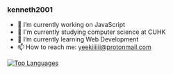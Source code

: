### kenneth2001

- 🔭 I’m currently working on JavaScript
- 📖 I'm currently studying computer science at CUHK
- 🌱 I’m currently learning Web Development
- 📫 How to reach me: yeekiiiiii@protonmail.com

<a href="https://github.com/kenneth2001" align="left"><img src="https://github-readme-stats.vercel.app/api/top-langs/?username=kenneth2001&langs_count=10&title_color=0891b2&text_color=ffffff&icon_color=0891b2&bg_color=1c1917&hide_border=true&locale=en&custom_title=Top%20%Languages" alt="Top Languages" /></a>
